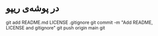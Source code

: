# در پوشه‌ی ریپو
git add README.md LICENSE .gitignore
git commit -m "Add README, LICENSE and gitignore"
git push origin main
git
